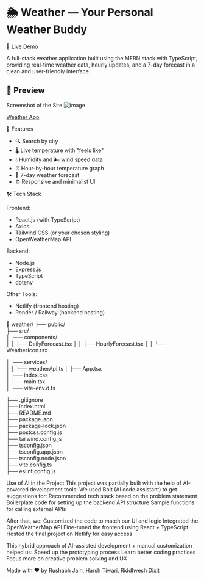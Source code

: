 # 🌦️ Weather — Your Personal Weather Buddy

[🔗 Live Demo](https://silly-toffee-1ad091.netlify.app)

A full-stack weather application built using the MERN stack with TypeScript, providing real-time weather data, hourly updates, and a 7-day forecast in a clean and user-friendly interface.


## 📸 Preview

Screenshot of the Site
![image](https://github.com/user-attachments/assets/bef9d6b5-9b1a-493a-a087-f380e4902971)


[Weather App](https://silly-toffee-1ad091.netlify.app/)


🚀 Features

- 🔍 Search by city
- 🌡️ Live temperature with "feels like"
- 💧 Humidity and 🌬️ wind speed data
- ⏰ Hour-by-hour temperature graph
- 📅 7-day weather forecast
- ⚙️ Responsive and minimalist UI


🛠️ Tech Stack

Frontend:
- React.js (with TypeScript)
- Axios
- Tailwind CSS (or your chosen styling)
- OpenWeatherMap API

Backend:
- Node.js
- Express.js
- TypeScript
- dotenv

Other Tools:
- Netlify (frontend hosting)
- Render / Railway (backend hosting)

📁 weather/
├── public/                   
├── src/                  
│   ├── components/            
│   │   ├── DailyForecast.tsx
│   │   ├── HourlyForecast.tsx
│   │   └── WeatherIcon.tsx

│   ├── services/             
│   │   └── weatherApi.ts
│   ├── App.tsx               
│   ├── index.css             
│   ├── main.tsx             
│   └── vite-env.d.ts  

├── .gitignore               
├── index.html             
├── README.md               
├── package.json             
├── package-lock.json       
├── postcss.config.js         
├── tailwind.config.js        
├── tsconfig.json            
├── tsconfig.app.json       
├── tsconfig.node.json         
├── vite.config.ts             
├── eslint.config.js           





Use of AI in the Project
This project was partially built with the help of AI-powered development tools:
We used Bolt (AI code assistant) to get suggestions for:
Recommended tech stack based on the problem statement
Boilerplate code for setting up the backend API structure
Sample functions for calling external APIs

After that, we:
Customized the code to match our UI and logic
Integrated the OpenWeatherMap API
Fine-tuned the frontend using React + TypeScript
Hosted the final project on Netlify for easy access

This hybrid approach of AI-assisted development + manual customization helped us:
Speed up the prototyping process
Learn better coding practices
Focus more on creative problem solving and UX

Made with ❤️ by Rushabh Jain, Harsh Tiwari, Riddhvesh Dixit
